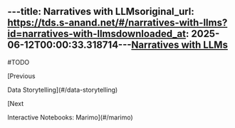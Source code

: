 ---title: Narratives with LLMsoriginal_url: https://tds.s-anand.net/#/narratives-with-llms?id=narratives-with-llmsdownloaded_at: 2025-06-12T00:00:33.318714---[Narratives with LLMs](#/narratives-with-llms?id=narratives-with-llms)
----------------------------------------------------------------------

#TODO

[Previous

Data Storytelling](#/data-storytelling)

[Next

Interactive Notebooks: Marimo](#/marimo)